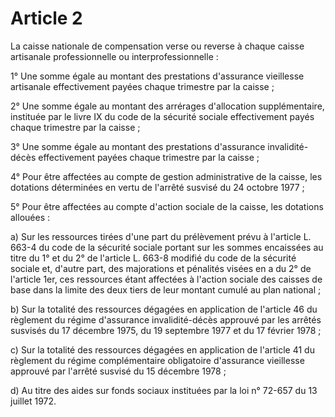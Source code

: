 # Article 2

La caisse nationale de compensation verse ou reverse à chaque caisse artisanale professionnelle ou interprofessionnelle :

1° Une somme égale au montant des prestations d'assurance vieillesse artisanale effectivement payées chaque trimestre par la caisse ;

2° Une somme égale au montant des arrérages d'allocation supplémentaire, instituée par le livre IX du code de la sécurité sociale effectivement payés chaque trimestre par la caisse ;

3° Une somme égale au montant des prestations d'assurance invalidité-décès effectivement payées chaque trimestre par la caisse ;

4° Pour être affectées au compte de gestion administrative de la caisse, les dotations déterminées en vertu de l'arrêté susvisé du 24 octobre 1977 ;

5° Pour être affectées au compte d'action sociale de la caisse, les dotations allouées :

a) Sur les ressources tirées d'une part du prélèvement prévu à l'article L. 663-4 du code de la sécurité sociale portant sur les sommes encaissées au titre du 1° et du 2° de l'article L. 663-8 modifié du code de la sécurité sociale et, d'autre part, des majorations et pénalités visées en a du 2° de l'article 1er, ces ressources étant affectées à l'action sociale des caisses de base dans la limite des deux tiers de leur montant cumulé au plan national ;

b) Sur la totalité des ressources dégagées en application de l'article 46 du règlement du régime d'assurance invalidité-décès approuvé par les arrêtés susvisés du 17 décembre 1975, du 19 septembre 1977 et du 17 février 1978 ;

c) Sur la totalité des ressources dégagées en application de l'article 41 du règlement du régime complémentaire obligatoire d'assurance vieillesse approuvé par l'arrêté susvisé du 15 décembre 1978 ;

d) Au titre des aides sur fonds sociaux instituées par la loi n° 72-657 du 13 juillet 1972.
